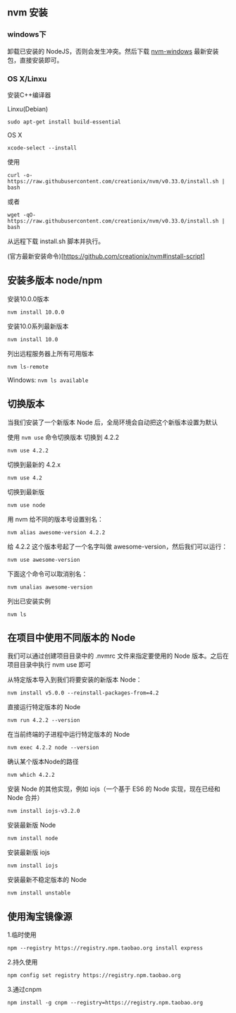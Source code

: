 ## nvm 安装

### windows下
卸载已安装的 NodeJS，否则会发生冲突。然后下载 [nvm-windows](https://github.com/coreybutler/nvm-windows/releases) 最新安装包，直接安装即可。

### OS X/Linxu

安装C++编译器

Linxu(Debian)

`sudo apt-get install build-essential`

OS X

`xcode-select --install`

使用


`curl -o- https://raw.githubusercontent.com/creationix/nvm/v0.33.0/install.sh | bash`

或者


`wget -qO- https://raw.githubusercontent.com/creationix/nvm/v0.33.0/install.sh | bash`

从远程下载 install.sh 脚本并执行。

(官方最新安装命令)[https://github.com/creationix/nvm#install-script]

## 安装多版本 node/npm

安装10.0.0版本

`nvm install 10.0.0`

安装10.0系列最新版本

`nvm install 10.0`

列出远程服务器上所有可用版本

`nvm ls-remote`

Windows: `nvm ls available`

## 切换版本
当我们安装了一个新版本 Node 后，全局环境会自动把这个新版本设置为默认

使用 `nvm use` 命令切换版本
切换到 4.2.2

`nvm use 4.2.2`

切换到最新的 4.2.x

`nvm use 4.2`

切换到最新版

`nvm use node`

用 nvm 给不同的版本号设置别名：

`nvm alias awesome-version 4.2.2`

给 4.2.2 这个版本号起了一个名字叫做 awesome-version，然后我们可以运行：

`nvm use awesome-version`

下面这个命令可以取消别名：

`nvm unalias awesome-version`

列出已安装实例

`nvm ls`


## 在项目中使用不同版本的 Node
我们可以通过创建项目目录中的 .nvmrc 文件来指定要使用的 Node 版本。之后在项目目录中执行 nvm use 即可

从特定版本导入到我们将要安装的新版本 Node：

`nvm install v5.0.0 --reinstall-packages-from=4.2`

直接运行特定版本的 Node

`nvm run 4.2.2 --version`

在当前终端的子进程中运行特定版本的 Node

`nvm exec 4.2.2 node --version`

确认某个版本Node的路径

`nvm which 4.2.2`

安装 Node 的其他实现，例如 iojs（一个基于 ES6 的 Node 实现，现在已经和 Node 合并）

`nvm install iojs-v3.2.0`


安装最新版 Node

`nvm install node`

安装最新版 iojs

`nvm install iojs`

安装最新不稳定版本的 Node

`nvm install unstable` 

## 使用淘宝镜像源
1.临时使用

`npm --registry https://registry.npm.taobao.org install express`

2.持久使用

`npm config set registry https://registry.npm.taobao.org`

3.通过cnpm

`npm install -g cnpm --registry=https://registry.npm.taobao.org`
